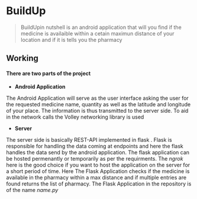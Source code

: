 # BuildUp

> BuildUpin nutshell is an android application that will you find if the medicine is availaible within a cetain maximun distance of your location and if it is tells you the pharmacy 

## Working

#### There are two parts of the project

* **Android Application**

The Android Application will serve as the user interface asking the user for the requested medicine name, quantity as well as the latitude and longitude of your place. The information is thus transmitted to the server side. To aid in the network calls the Volley networking library is used

* **Server**

The server side is basically REST-API implemented in flask . Flask is responsible for handling the data coming at endpoints and here the flask handles the data send by the android application. The flask application can be hosted permenantly or temporarily as per the requirments. The *ngrok* here is the good choice if you want to host the application on the server for a short period of time.
Here The Flask Application checks if the medicine is available in the pharmacy within a max distance and if multiple entries are found returns the list of pharmacy. The Flask Application in the repository is of the name *name.py*

